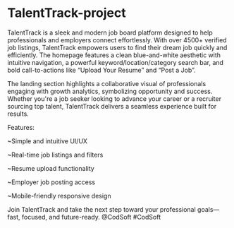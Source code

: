 # TalentTrack-project 

TalentTrack is a sleek and modern job board platform designed to help professionals and employers connect effortlessly. With over 4500+ verified job listings, TalentTrack empowers users to find their dream job quickly and efficiently. The homepage features a clean blue-and-white aesthetic with intuitive navigation, a powerful keyword/location/category search bar, and bold call-to-actions like “Upload Your Resume” and “Post a Job”.

The landing section highlights a collaborative visual of professionals engaging with growth analytics, symbolizing opportunity and success. Whether you're a job seeker looking to advance your career or a recruiter sourcing top talent, TalentTrack delivers a seamless experience built for results.

Features:

~Simple and intuitive UI/UX

~Real-time job listings and filters

~Resume upload functionality

~Employer job posting access

~Mobile-friendly responsive design

Join TalentTrack and take the next step toward your professional goals—fast, focused, and future-ready.
@CodSoft #CodSoft
